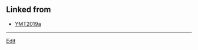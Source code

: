 ## Linked from

* [YMT2019a](YMT2019a.md)


----
[Edit](https://github.com/vitroid/vitroid.github.io/edit/master/MD/solution.md)
